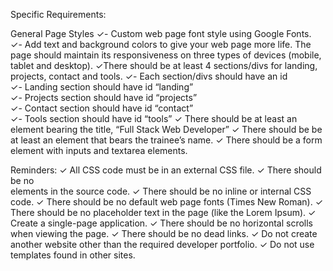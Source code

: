 Specific Requirements:

General Page Styles
✓- Custom web page font style using Google Fonts.    
✓- Add text and background colors to give your web page more life.
The page should maintain its responsiveness on three types of devices (mobile, tablet and desktop).
✓There should be at least 4 sections/divs for landing, projects, contact and tools.
✓- Each section/divs should have an id        
✓- Landing section should have id “landing”        
✓- Projects section should have id “projects”        
✓- Contact section should have id “contact”        
✓- Tools section should have id “tools”
✓ There should be at least an element bearing the title, “Full Stack Web Developer”
✓ There should be be at least an element that bears the trainee’s name.
✓ There should be a form element with inputs and textarea elements.

Reminders:
✓ All CSS code must be in an external CSS file.
✓ There should be no <br> elements in the source code.
✓ There should be no inline or internal CSS code.
✓ There should be no default web page fonts (Times New Roman).
✓ There should be no placeholder text in the page (like the Lorem Ipsum).
✓ Create a single-page application.
✓ There should be no horizontal scrolls when viewing the page.
✓ There should be no dead links.
✓ Do not create another website other than the required developer portfolio.
✓ Do not use templates found in other sites.
